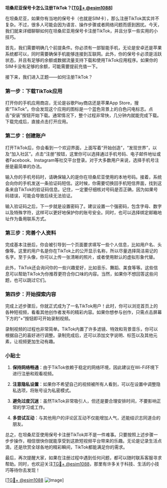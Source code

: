 **坦桑尼亚保号卡怎么注册TikTok？[[TG💪+ @esim1088](https://t.me/s/esim1088)]**

在坦桑尼亚，如果你有当地的保号卡（也就是SIM卡），那么注册TikTok其实并不复杂。不过，很多人可能会因为语言、操作步骤或者网络问题而感到困扰。今天，我们就来详细聊聊如何在坦桑尼亚用保号卡注册TikTok，并且分享一些实用的小技巧。

首先，我们需要明确几个前提条件。你必须有一部智能手机，无论是安卓还是苹果系统都可以，同时需要确保手机能够连接到互联网。此外，你的保号卡必须是活跃状态，并且有足够的余额或数据流量支持下载和使用TikTok应用程序。如果你的SIM卡没有足够的余额，可能需要提前充值一下。

接下来，我们进入正题——如何注册TikTok？

### **第一步：下载TikTok应用**

打开你的手机应用商店，无论是谷歌Play商店还是苹果App Store，搜索“TikTok”。你会发现这个应用的图标是一个蓝色背景上的白色闪电标志。点击“安装”按钮开始下载。通常情况下，整个过程非常快，几分钟内就能完成下载。下载完成后，直接点击打开应用。

### **第二步：创建账户**

打开TikTok后，你会看到一个欢迎界面，上面写着“开始创造”，“发现世界”，以及“加入社区”。点击“注册”按钮，这里你可以选择通过手机号码、电子邮件地址或者Facebook、Instagram等社交平台登录。对于大多数用户来说，选择手机号注册是最简单的办法。

输入你的手机号码时，请确保输入的是你在坦桑尼亚使用的本地号码。接着，系统会向你的手机发送一条验证码短信。这时候，你需要切换回手机短信界面，找到这条来自TikTok的验证码信息。记住，一定要仔细核对号码是否正确，因为如果号码错误，可能会导致后续无法验证。

输入验证码之后，下一步就是设置密码了。建议设置一个强密码，包含字母、数字以及特殊字符，这样可以更好地保护你的账号安全。同时，也可以选择绑定邮箱地址作为备用联系方式。

### **第三步：完善个人资料**

完成基本注册后，你会被引导到一个页面要求填写一些个人信息，比如用户名、头像等。这里的用户名是你在TikTok上的公开显示名称，所以尽量选择简洁易记的名字。至于头像，你可以上传一张清晰的照片，或者使用默认的虚拟形象代替。

此外，TikTok还会询问你的一些兴趣爱好，比如音乐、舞蹈、美食等等。这些信息可以帮助TikTok为你推荐更符合你口味的内容。当然，如果你不想回答这些问题，也可以跳过它们。

### **第四步：开始探索内容**

完成上述步骤后，你就正式成为了一名TikTok用户！此时，你可以浏览首页上的各种短视频，看看其他创作者发布的精彩内容。如果你想参与创作，只需点击屏幕下方的“+”按钮即可开始录制视频。

录制视频的过程也非常简单。TikTok内置了许多滤镜、特效和背景音乐，你可以根据自己的喜好进行调整。录制完成后，还可以添加文字说明、标签以及其他元素，让视频更加生动有趣。

### **小贴士**

1. **保持网络畅通**：由于TikTok依赖于稳定的网络环境，因此建议在Wi-Fi环境下进行注册和观看视频。
   
2. **注意隐私设置**：如果你不希望自己的视频被所有人看到，可以在设置中调整隐私选项，将账号设为私密模式。

3. **避免过度沉迷**：虽然TikTok非常吸引人，但还是要合理安排时间，不要影响正常的学习或工作。

4. **多尝试互动**：与其他用户的评论区互动不仅能增加人气，还能结识志同道合的朋友。

总之，在坦桑尼亚使用保号卡注册TikTok并不是一件难事。只要按照上述步骤一步步操作，相信很快你就能享受到这款短视频平台带来的乐趣。无论是记录生活点滴，还是欣赏全球各地的精彩瞬间，TikTok都能满足你的需求。

最后，再次提醒大家，如果在注册过程中遇到任何问题，都可以随时联系客服寻求帮助。同时，也欢迎关注[TG💪+ @esim1088](https://t.me/s/esim1088)，那里有许多关于科技、生活的小技巧等待你去发现！

[[TG💪+ @esim1088](https://t.me/s/esim1088) ![Image](https://i.postimg.cc/4NQfJmqS/Snipaste-2025-05-13-00-14-12.png)]